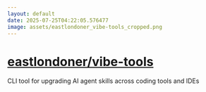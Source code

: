 ```yaml
---
layout: default
date: 2025-07-25T04:22:05.576477
image: assets/eastlondoner_vibe-tools_cropped.png
---
```


# [eastlondoner/vibe-tools](https://github.com/eastlondoner/vibe-tools)

CLI tool for upgrading AI agent skills across coding tools and IDEs
